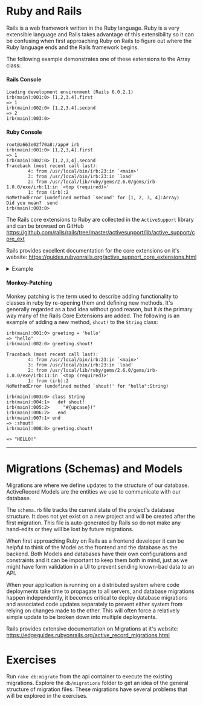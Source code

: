 # Ruby and Rails
Rails is a web framework written in the Ruby language. Ruby is a very extensible 
language and Rails takes advantage of this extensibility so it can be confusing
when first approaching Ruby on Rails to figure out where the Ruby language ends
and the Rails framework begins.

The following example demonstrates one of these extensions to the Array class:

#### Rails Console
```
Loading development environment (Rails 6.0.2.1)
irb(main):001:0> [1,2,3.4].first
=> 1
irb(main):002:0> [1,2,3.4].second
=> 2
irb(main):003:0>
```

#### Ruby Console
```
root@a663e02f70a8:/app# irb
irb(main):001:0> [1,2,3,4].first
=> 1
irb(main):002:0> [1,2,3,4].second
Traceback (most recent call last):
        4: from /usr/local/bin/irb:23:in `<main>'
        3: from /usr/local/bin/irb:23:in `load'
        2: from /usr/local/lib/ruby/gems/2.6.0/gems/irb-1.0.0/exe/irb:11:in `<top (required)>'
        1: from (irb):2
NoMethodError (undefined method `second' for [1, 2, 3, 4]:Array)
Did you mean?  send
irb(main):003:0>
```

The Rails core extensions to Ruby are collected in the `ActiveSupport` library and can be browsed on GitHub  
https://github.com/rails/rails/tree/master/activesupport/lib/active_support/core_ext

Rails provides excellent documentation for the core extensions on it's website:
https://guides.rubyonrails.org/active_support_core_extensions.html

<details>
  <summary>Example</summary>
  <pre>
    long console output here
  </pre>
</details>
   
   
#### Monkey-Patching
Monkey patching is the term used to describe adding functionality to classes in ruby by re-opening them and
defining new methods. It's generally regarded as a bad idea without good reason, but it *is* the primary way 
many of the Rails Core Extensions are added.  The following is an example of adding a new method, `shout!`
to the `String` class:
```
irb(main):001:0> greeting = 'hello'
=> "hello"
irb(main):002:0> greeting.shout!

Traceback (most recent call last):
        4: from /usr/local/bin/irb:23:in `<main>'
        3: from /usr/local/bin/irb:23:in `load'
        2: from /usr/local/lib/ruby/gems/2.6.0/gems/irb-1.0.0/exe/irb:11:in `<top (required)>'
        1: from (irb):2
NoMethodError (undefined method `shout!' for "hello":String)

irb(main):003:0> class String
irb(main):004:1>   def shout!
irb(main):005:2>     "#{upcase}!"
irb(main):006:2>   end
irb(main):007:1> end
=> :shout!
irb(main):008:0> greeting.shout!

=> "HELLO!"
```

---

# Migrations (Schemas) and Models

Migrations are where we define updates to the structure of our database. ActiveRecord Models are the entities
we use to communicate with our database. 

The `schema.rb` file tracks the current state of the project's database structure.  It does not
yet exist on a new project and will be created after the first migration.  This file is auto-generated
by Rails so do not make any hand-edits or they will be lost by future migrations.

When first approaching Ruby on Rails as a frontend developer it can be helpful to think of the Model as the 
frontend and the database as the backend. Both Models and databases have their own configurations and constraints 
and it can be important to keep them both in mind, just as we might have form validation in a UI to prevent 
sending known-bad data to an API.

When your application is running on a distributed system where code deployments take time to 
propagate to all servers, and database migrations happen independently,  it becomes critical 
to deploy database migrations and associated code updates separately to prevent either system
from relying on changes made to the other.  This will often force a relatively simple update 
to be broken down into multiple deployments.

Rails provides extensive documentation on Migrations at it's website:
https://edgeguides.rubyonrails.org/active_record_migrations.html


# Exercises

Run `rake db:migrate` from the api container to execute the existing migrations.  Explore the `db/migrations`
folder to get an idea of the general structure of migration files. These migrations have several problems
that will be explored in the exercises.


